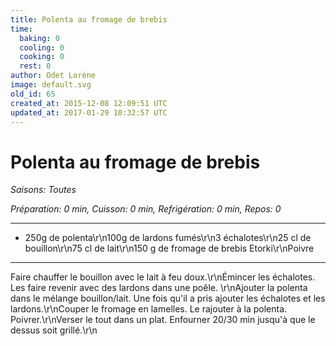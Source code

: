 ```yaml
---
title: Polenta au fromage de brebis
time:
  baking: 0
  cooling: 0
  cooking: 0
  rest: 0
author: Odet Lorène
image: default.svg
old_id: 65
created_at: 2015-12-08 12:09:51 UTC
updated_at: 2017-01-29 10:32:57 UTC
---
```


# Polenta au fromage de brebis

_Saisons: Toutes_

_Préparation: 0 min, Cuisson: 0 min, Refrigération: 0 min, Repos: 0_

---

- 250g de polenta\r\n100g de lardons fumés\r\n3 échalotes\r\n25 cl de bouillon\r\n75 cl de lait\r\n150 g de fromage de brebis Etorki\r\nPoivre

---

Faire chauffer le bouillon avec le lait à feu doux.\r\nÉmincer les échalotes. Les faire revenir avec des lardons dans une poêle. \r\nAjouter la polenta dans le mélange bouillon/lait. Une fois qu'il a pris ajouter les échalotes et les lardons.\r\nCouper le fromage en lamelles. Le rajouter à la polenta. Poivrer.\r\nVerser le tout dans un plat. Enfourner 20/30 min jusqu'à que le dessus soit grillé.\r\n
